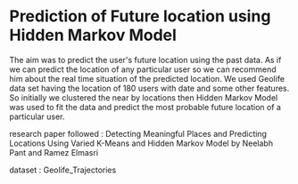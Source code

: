 # Prediction of Future location using Hidden Markov Model 
The aim was to predict the user's future location using the past data. As if we can predict the location of any particular user so we can recommend him about the real time situation of the predicted location. We used Geolife data set having the location of 180 users with date and some other features. So initially we clustered the near by locations then Hidden Markov Model was used to fit the data and predict the most probable future location of a particular user.

research paper followed : Detecting Meaningful Places and Predicting Locations Using Varied K-Means and Hidden Markov Model
                          by Neelabh Pant and Ramez Elmasri
                          
dataset : Geolife_Trajectories
